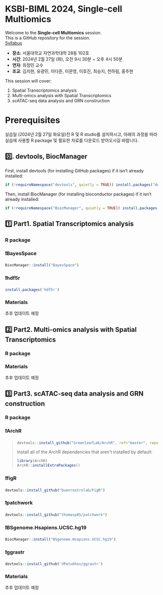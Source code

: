 # KSBI-BIML 2024, Single-cell Multiomics
Welcome to the **Single-cell Multiomics** session.  
This is a GitHub repository for the session.  
[Syllabus](https://journal-home.s3.ap-northeast-2.amazonaws.com/site/biml2024/intro/off-12.pdf, "syllabus link")

- **장소**: 서울대학교 자연과학대학 28동 102호
- **시간**: 2024년 2월 27일 (화), 오전 9시 30분 ~ 오후 4시 50분
- **연자**: 최정민 교수
- **조교**: 김지현, 유광민, 이다준, 이문영, 이호진, 최승지, 천하림, 홍주현

This session will cover:  
1. Spatial Transcriptomics analysis
2. Multi-omics analysis with Spatial Transcriptomics
3. scATAC-seq data analysis and GRN construction

# Prerequisites
실습일 (2024년 2월 27일 화요일)전 R 및 R studio를 설치하시고, 아래의 과정을 따라 실습에 사용할 R package 및 필요한 자료를 다운로드 받아오시길 바랍니다.  
  
## 0️⃣. devtools, BiocManager
First, install devtools (for installing GitHub packages) if it isn’t already installed:

```R
if (!requireNamespace("devtools", quietly = TRUE)) install.packages("devtools")
```
Then, install BiocManager (for installing bioconductor packages) if it isn’t already installed:
```R
if (!requireNamespace("BiocManager", quietly = TRUE)) install.packages("BiocManager")
```
## 1️⃣ Part1. Spatial Transcriptomics analysis
### R package
### ❗️BayesSpace
```R
BiocManager::install("BayesSpace")
```
### ❗️hdf5r
```R
install.packages('hdf5r')
```

### Materials
추후 업데이트 예정
## 2️⃣ Part2. Multi-omics analysis with Spatial Transcriptomics
### R package
### Materials
추후 업데이트 예정
## 3️⃣ Part3. scATAC-seq data analysis and GRN construction
### R package
### ❗️ArchR
> ```R
> devtools::install_github("GreenleafLab/ArchR", ref="master", repos = BiocManager::repositories())
> ```
> Install all of the ArchR dependencies that aren't installed by default:
> ```R
> library(ArchR)
> ArchR::installExtraPackages()
> ```
### ❗️figR
```R
devtools::install_github("buenrostrolab/FigR")
```
### ❗️patchwork
```R
devtools::install_github("thomasp85/patchwork")
```
### ❗️BSgenome.Hsapiens.UCSC.hg19
```R
BiocManager::install("BSgenome.Hsapiens.UCSC.hg19")
```
### ❗️ggrastr
```R
devtools::install_github('VPetukhov/ggrastr')
```
### Materials
추후 업데이트 예정

